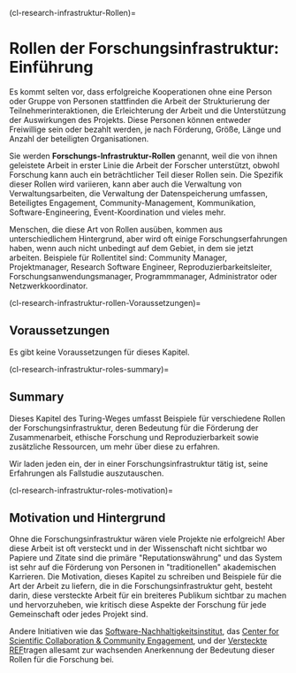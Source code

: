 (cl-research-infrastruktur-Rollen)=
# Rollen der Forschungsinfrastruktur: Einführung

Es kommt selten vor, dass erfolgreiche Kooperationen ohne eine Person oder Gruppe von Personen stattfinden die Arbeit der Strukturierung der Teilnehmerinteraktionen, die Erleichterung der Arbeit und die Unterstützung der Auswirkungen des Projekts. Diese Personen können entweder Freiwillige sein oder bezahlt werden, je nach Förderung, Größe, Länge und Anzahl der beteiligten Organisationen.

Sie werden **Forschungs-Infrastruktur-Rollen** genannt, weil die von ihnen geleistete Arbeit in erster Linie die Arbeit der Forscher unterstützt, obwohl Forschung kann auch ein beträchtlicher Teil dieser Rollen sein. Die Spezifik dieser Rollen wird variieren, kann aber auch die Verwaltung von Verwaltungsarbeiten, die Verwaltung der Datenspeicherung umfassen, Beteiligtes Engagement, Community-Management, Kommunikation, Software-Engineering, Event-Koordination und vieles mehr.

Menschen, die diese Art von Rollen ausüben, kommen aus unterschiedlichem Hintergrund, aber wird oft einige Forschungserfahrungen haben, wenn auch nicht unbedingt auf dem Gebiet, in dem sie jetzt arbeiten. Beispiele für Rollentitel sind: Community Manager, Projektmanager, Research Software Engineer, Reproduzierbarkeitsleiter, Forschungsanwendungsmanager, Programmmanager, Administrator oder Netzwerkkoordinator.

(cl-research-infrastruktur-rollen-Voraussetzungen)=
## Voraussetzungen

Es gibt keine Voraussetzungen für dieses Kapitel.


(cl-research-infrastruktur-roles-summary)=
## Summary

Dieses Kapitel des Turing-Weges umfasst Beispiele für verschiedene Rollen der Forschungsinfrastruktur, deren Bedeutung für die Förderung der Zusammenarbeit, ethische Forschung und Reproduzierbarkeit sowie zusätzliche Ressourcen, um mehr über diese zu erfahren.

Wir laden jeden ein, der in einer Forschungsinfrastruktur tätig ist, seine Erfahrungen als Fallstudie auszutauschen.


(cl-research-infrastruktur-roles-motivation)=
## Motivation und Hintergrund

Ohne die Forschungsinfrastruktur wären viele Projekte nie erfolgreich! Aber diese Arbeit ist oft versteckt und in der Wissenschaft nicht sichtbar wo Papiere und Zitate sind die primäre "Reputationswährung" und das System ist sehr auf die Förderung von Personen in "traditionellen" akademischen Karrieren. Die Motivation, dieses Kapitel zu schreiben und Beispiele für die Art der Arbeit zu liefern, die in die Forschungsinfrastruktur geht, besteht darin, diese versteckte Arbeit für ein breiteres Publikum sichtbar zu machen und hervorzuheben, wie kritisch diese Aspekte der Forschung für jede Gemeinschaft oder jedes Projekt sind.

Andere Initiativen wie das [Software-Nachhaltigkeitsinstitut](https://www.software.ac.uk/), das [Center for Scientific Collaboration & Community Engagement](https://www.cscce.org/), und der [Versteckte REF](https://hidden-ref.org/)tragen allesamt zur wachsenden Anerkennung der Bedeutung dieser Rollen für die Forschung bei. 
